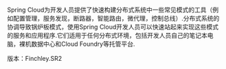 # 

Spring Cloud为开发人员提供了快速构建分布式系统中一些常见模式的工具（例如配置管理，服务发现，断路器，智能路由，微代理，控制总线）.分布式系统的协调导致锅炉板模式，使用Spring Cloud开发人员可以快速站起来实现这些模式的服务和应用程序.它们适用于任何分布式环境，包括开发人员自己的笔记本电脑，裸机数据中心和Cloud Foundry等托管平台.

版本：Finchley.SR2
